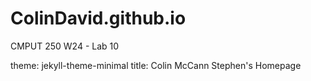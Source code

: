 # ColinDavid.github.io
CMPUT 250 W24 - Lab 10

theme: jekyll-theme-minimal
title: Colin McCann Stephen's Homepage
